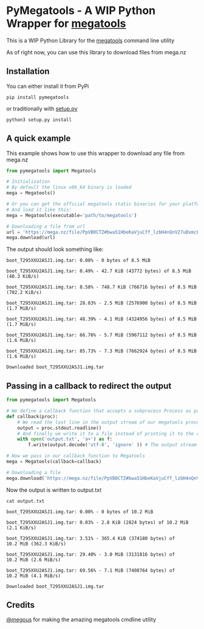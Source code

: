 # PyMegatools - A WIP Python Wrapper for [megatools](https://megatools.megous.com/)

This is a WIP Python Library for the [megatools](https://megatools.megous.com/) command line utility 

As of right now, you can use this library to download files from mega.nz


## Installation

You can either install it from PyPi
```shell
pip install pymegatools
```

or traditionally with [setup.py](setup.py)
```shell
python3 setup.py install
```

## A quick example

This example shows how to use this wrapper to download any file from mega.nz

```python
from pymegatools import Megatools

# Initialization
# By default the linux x86_64 binary is loaded
mega = Megatools()

# Or you can get the official megatools static binaries for your platform at https://megatools.megous.com/builds/experimental/
# And load it like this:
mega = Megatools(executable='path/to/megatools')

# Downloading a file from url
url = 'https://mega.nz/file/PpVB0CTZ#bwa51HbeKaVjuCff_lzbH4nQnV27uBxmcF89PnnACvY'
mega.download(url)
```

The output should look something like:
```shell
boot_T295XXU2ASJ1.img.tar: 0.00% - 0 bytes of 8.5 MiB

boot_T295XXU2ASJ1.img.tar: 0.49% - 42.7 KiB (43772 bytes) of 8.5 MiB (40.3 KiB/s)

boot_T295XXU2ASJ1.img.tar: 8.58% - 748.7 KiB (766716 bytes) of 8.5 MiB (702.2 KiB/s)

boot_T295XXU2ASJ1.img.tar: 28.83% - 2.5 MiB (2576900 bytes) of 8.5 MiB (1.7 MiB/s)

boot_T295XXU2ASJ1.img.tar: 48.39% - 4.1 MiB (4324956 bytes) of 8.5 MiB (1.7 MiB/s)

boot_T295XXU2ASJ1.img.tar: 66.76% - 5.7 MiB (5967112 bytes) of 8.5 MiB (1.6 MiB/s)

boot_T295XXU2ASJ1.img.tar: 85.73% - 7.3 MiB (7662924 bytes) of 8.5 MiB (1.6 MiB/s)

Downloaded boot_T295XXU2ASJ1.img.tar
```

## Passing in a callback to redirect the output
```python
from pymegatools import Megatools

# We define a callback function that accepts a subprocess Process as proc
def callback(proc):
    # We read the last line in the output stream of our megatools process
    output = proc.stdout.readline()
    # And finally we write it to a file instead of printing it to the console
    with open('output.txt', 'a+') as f:
        f.write(output.decode('utf-8', 'ignore' )) # The output stream is in bytes so we must decode it

# Now we pass in our callback function to Megatools
mega = Megatools(callback=callback)

# Downloading a file
mega.download('https://mega.nz/file/PpVB0CTZ#bwa51HbeKaVjuCff_lzbH4nQnV27uBxmcF89PnnACvY')
```

Now the output is written to output.txt
```shell
cat output.txt
```

```shell
boot_T295XXU2ASJ1.img.tar: 0.00% - 0 bytes of 10.2 MiB

boot_T295XXU2ASJ1.img.tar: 0.03% - 2.8 KiB (2824 bytes) of 10.2 MiB (2.1 KiB/s)

boot_T295XXU2ASJ1.img.tar: 3.51% - 365.4 KiB (374180 bytes) of 10.2 MiB (362.3 KiB/s)

boot_T295XXU2ASJ1.img.tar: 29.40% - 3.0 MiB (3131816 bytes) of 10.2 MiB (2.6 MiB/s)

boot_T295XXU2ASJ1.img.tar: 69.56% - 7.1 MiB (7408764 bytes) of 10.2 MiB (4.1 MiB/s)

Downloaded boot_T295XXU2ASJ1.img.tar
```

## Credits

[@megous](https://github.com/megous) for making the amazing megatools cmdline utility
